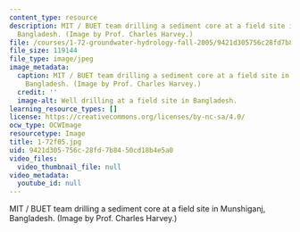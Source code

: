 ```yaml
---
content_type: resource
description: MIT / BUET team drilling a sediment core at a field site in Munshiganj,
  Bangladesh. (Image by Prof. Charles Harvey.)
file: /courses/1-72-groundwater-hydrology-fall-2005/9421d305756c28fd7b8450cd18b4e5a0_1-72f05.jpg
file_size: 119144
file_type: image/jpeg
image_metadata:
  caption: MIT / BUET team drilling a sediment core at a field site in Munshiganj,
    Bangladesh. (Image by Prof. Charles Harvey.)
  credit: ''
  image-alt: Well drilling at a field site in Bangladesh.
learning_resource_types: []
license: https://creativecommons.org/licenses/by-nc-sa/4.0/
ocw_type: OCWImage
resourcetype: Image
title: 1-72f05.jpg
uid: 9421d305-756c-28fd-7b84-50cd18b4e5a0
video_files:
  video_thumbnail_file: null
video_metadata:
  youtube_id: null
---
```

MIT / BUET team drilling a sediment core at a field site in Munshiganj, Bangladesh. (Image by Prof. Charles Harvey.)